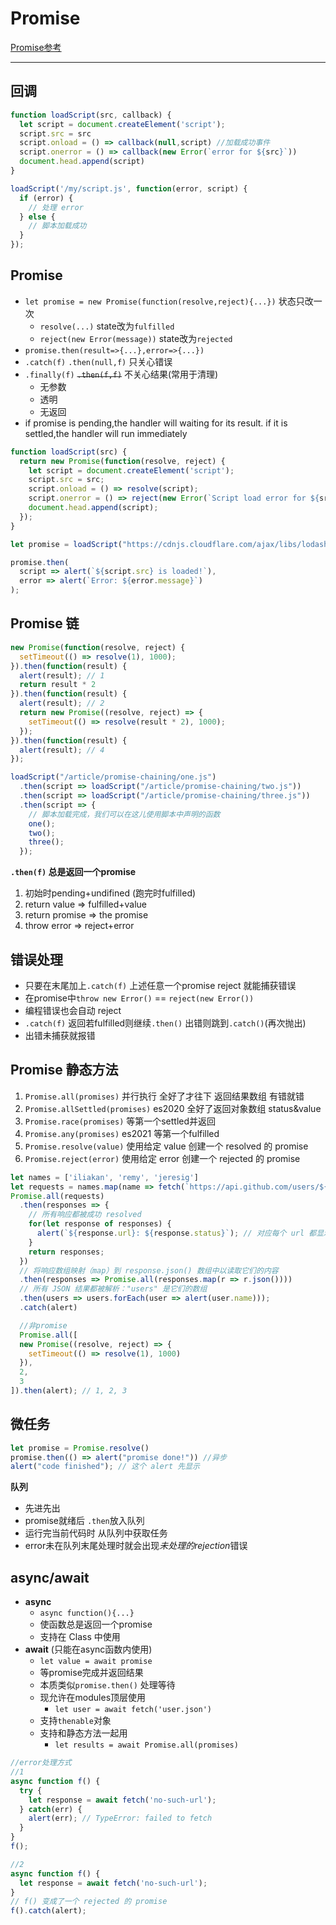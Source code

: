 # Promise

[Promise参考](https://zh.javascript.info/async)

---

## 回调

```js
function loadScript(src, callback) {
  let script = document.createElement('script');
  script.src = src
  script.onload = () => callback(null,script) //加载成功事件
  script.onerror = () => callback(new Error(`error for ${src}`))
  document.head.append(script)
}

loadScript('/my/script.js', function(error, script) {
  if (error) {
    // 处理 error
  } else {
    // 脚本加载成功
  }
});
```

## Promise

- `let promise = new Promise(function(resolve,reject){...})` 状态只改一次
  - `resolve(...)` state改为`fulfilled`
  - `reject(new Error(message))` state改为`rejected`
- `promise.then(result=>{...},error=>{...})`
- `.catch(f)` `.then(null,f)` 只关心错误
- `.finally(f)` ~~`.then(f,f)`~~ 不关心结果(常用于清理)
  - 无参数
  - 透明
  - 无返回
- if promise is pending,the handler will waiting for its result. if it is settled,the handler will run immediately

```js
function loadScript(src) {
  return new Promise(function(resolve, reject) {
    let script = document.createElement('script');
    script.src = src;
    script.onload = () => resolve(script);
    script.onerror = () => reject(new Error(`Script load error for ${src}`));
    document.head.append(script);
  });
}

let promise = loadScript("https://cdnjs.cloudflare.com/ajax/libs/lodash.js/4.17.11/lodash.js");

promise.then(
  script => alert(`${script.src} is loaded!`),
  error => alert(`Error: ${error.message}`)
);
```

## Promise 链

```js
new Promise(function(resolve, reject) {
  setTimeout(() => resolve(1), 1000);
}).then(function(result) {
  alert(result); // 1
  return result * 2
}).then(function(result) {
  alert(result); // 2
  return new Promise((resolve, reject) => {
    setTimeout(() => resolve(result * 2), 1000);
  });
}).then(function(result) {
  alert(result); // 4
});
```


```js
loadScript("/article/promise-chaining/one.js")
  .then(script => loadScript("/article/promise-chaining/two.js"))
  .then(script => loadScript("/article/promise-chaining/three.js"))
  .then(script => {
    // 脚本加载完成，我们可以在这儿使用脚本中声明的函数
    one();
    two();
    three();
  });
```

**`.then(f)` 总是返回一个promise**

1. 初始时pending+undifined (跑完时fulfilled)
2. return value => fulfilled+value
3. return promise => the promise
4. throw error => reject+error


## 错误处理

- 只要在末尾加上`.catch(f)` 上述任意一个promise reject 就能捕获错误
- 在promise中`throw new Error()` == `reject(new Error())`
- 编程错误也会自动 reject
- `.catch(f)` 返回若fulfilled则继续`.then()` 出错则跳到`.catch()`(再次抛出)
- 出错未捕获就报错

## Promise 静态方法


1. `Promise.all(promises)` 并行执行 全好了才往下 返回结果数组 有错就错
2. `Promise.allSettled(promises)` es2020 全好了返回对象数组 status&value
3. `Promise.race(promises)` 等第一个settled并返回
4. `Promise.any(promises)` es2021 等第一个fulfilled
5. `Promise.resolve(value)` 使用给定 value 创建一个 resolved 的 promise
6. `Promise.reject(error)` 使用给定 error 创建一个 rejected 的 promise

```js
let names = ['iliakan', 'remy', 'jeresig']
let requests = names.map(name => fetch(`https://api.github.com/users/${name}`))
Promise.all(requests)
  .then(responses => {
    // 所有响应都被成功 resolved
    for(let response of responses) {
      alert(`${response.url}: ${response.status}`); // 对应每个 url 都显示 200
    }
    return responses;
  })
  // 将响应数组映射（map）到 response.json() 数组中以读取它们的内容
  .then(responses => Promise.all(responses.map(r => r.json())))
  // 所有 JSON 结果都被解析："users" 是它们的数组
  .then(users => users.forEach(user => alert(user.name)));
  .catch(alert)

  //非promise
  Promise.all([
  new Promise((resolve, reject) => {
    setTimeout(() => resolve(1), 1000)
  }),
  2,
  3
]).then(alert); // 1, 2, 3
```

## 微任务

```js
let promise = Promise.resolve()
promise.then(() => alert("promise done!")) //异步
alert("code finished"); // 这个 alert 先显示
```

**队列**

- 先进先出
- promise就绪后 `.then`放入队列
- 运行完当前代码时 从队列中获取任务
- error未在队列末尾处理时就会出现*未处理的rejection*错误


## async/await

- **async**
  - `async function(){...}`
  - 使函数总是返回一个promise
  - 支持在 Class 中使用
- **await** (只能在async函数内使用)
  - `let value = await promise`
  - 等promise完成并返回结果
  - 本质类似`promise.then()` 处理等待
  - 现允许在modules顶层使用
    - `let user = await fetch('user.json')`
  - 支持`thenable`对象
  - 支持和静态方法一起用
    - `let results = await Promise.all(promises)`



```js
//error处理方式
//1
async function f() {
  try {
    let response = await fetch('no-such-url');
  } catch(err) {
    alert(err); // TypeError: failed to fetch
  }
}
f();

//2
async function f() {
  let response = await fetch('no-such-url');
}
// f() 变成了一个 rejected 的 promise
f().catch(alert);
```

